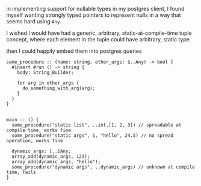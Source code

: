 in implementing support for nullable types in my postgres client, I found myself wanting strongly typed pointers to represent nulls in a way that seems hard using `Any`.

I wished I would have had a generic, arbitrary, static-at-compile-time tuple concept, where each element in the tuple could have arbitrary, static type

then I could happily embed them into postgres queries

```jai
some_procedure :: (name: string, other_args: $..Any) -> bool {
  #insert #run () -> string {
    body: String_Builder;

    for arg in other_args {
      do_something_with_arg(arg);
    }
  }
}


main :: () {
  some_procedure("static list", ..int.[1, 2, 3]) // spreadable at compile time, works fine
  some_procedure("static args", 1, "hello", 24.5) // no spread operation, works fine

  dynamic_args: [..]Any;
  array_add(dynamic_args, 123);
  array_add(dynamic_args, "hello");
  some_procedure("dynamic args", ..dynamic_args) // unknown at compile time, fails
}
```
